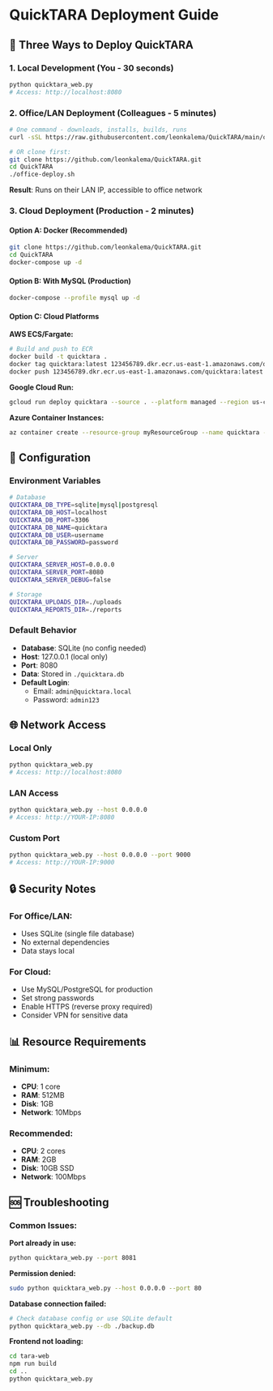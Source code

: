 # QuickTARA Deployment Guide

## 🚀 Three Ways to Deploy QuickTARA

### 1. **Local Development** (You - 30 seconds)
```bash
python quicktara_web.py
# Access: http://localhost:8080
```

### 2. **Office/LAN Deployment** (Colleagues - 5 minutes)
```bash
# One command - downloads, installs, builds, runs
curl -sSL https://raw.githubusercontent.com/leonkalema/QuickTARA/main/office-deploy.sh | bash

# OR clone first:
git clone https://github.com/leonkalema/QuickTARA.git
cd QuickTARA
./office-deploy.sh
```
**Result**: Runs on their LAN IP, accessible to office network

### 3. **Cloud Deployment** (Production - 2 minutes)

#### Option A: Docker (Recommended)
```bash
git clone https://github.com/leonkalema/QuickTARA.git
cd QuickTARA
docker-compose up -d
```

#### Option B: With MySQL (Production)
```bash
docker-compose --profile mysql up -d
```

#### Option C: Cloud Platforms

**AWS ECS/Fargate:**
```bash
# Build and push to ECR
docker build -t quicktara .
docker tag quicktara:latest 123456789.dkr.ecr.us-east-1.amazonaws.com/quicktara:latest
docker push 123456789.dkr.ecr.us-east-1.amazonaws.com/quicktara:latest
```

**Google Cloud Run:**
```bash
gcloud run deploy quicktara --source . --platform managed --region us-central1 --allow-unauthenticated
```

**Azure Container Instances:**
```bash
az container create --resource-group myResourceGroup --name quicktara --image quicktara:latest --ports 8080
```

## 🔧 Configuration

### Environment Variables
```bash
# Database
QUICKTARA_DB_TYPE=sqlite|mysql|postgresql
QUICKTARA_DB_HOST=localhost
QUICKTARA_DB_PORT=3306
QUICKTARA_DB_NAME=quicktara
QUICKTARA_DB_USER=username
QUICKTARA_DB_PASSWORD=password

# Server
QUICKTARA_SERVER_HOST=0.0.0.0
QUICKTARA_SERVER_PORT=8080
QUICKTARA_SERVER_DEBUG=false

# Storage
QUICKTARA_UPLOADS_DIR=./uploads
QUICKTARA_REPORTS_DIR=./reports
```

### Default Behavior
- **Database**: SQLite (no config needed)
- **Host**: 127.0.0.1 (local only)
- **Port**: 8080
- **Data**: Stored in `./quicktara.db`
- **Default Login**: 
  - Email: `admin@quicktara.local`
  - Password: `admin123`

## 🌐 Network Access

### Local Only
```bash
python quicktara_web.py
# Access: http://localhost:8080
```

### LAN Access
```bash
python quicktara_web.py --host 0.0.0.0
# Access: http://YOUR-IP:8080
```

### Custom Port
```bash
python quicktara_web.py --host 0.0.0.0 --port 9000
# Access: http://YOUR-IP:9000
```

## 🔒 Security Notes

### For Office/LAN:
- Uses SQLite (single file database)
- No external dependencies
- Data stays local

### For Cloud:
- Use MySQL/PostgreSQL for production
- Set strong passwords
- Enable HTTPS (reverse proxy required)
- Consider VPN for sensitive data

## 📊 Resource Requirements

### Minimum:
- **CPU**: 1 core
- **RAM**: 512MB
- **Disk**: 1GB
- **Network**: 10Mbps

### Recommended:
- **CPU**: 2 cores
- **RAM**: 2GB
- **Disk**: 10GB SSD
- **Network**: 100Mbps

## 🆘 Troubleshooting

### Common Issues:

**Port already in use:**
```bash
python quicktara_web.py --port 8081
```

**Permission denied:**
```bash
sudo python quicktara_web.py --host 0.0.0.0 --port 80
```

**Database connection failed:**
```bash
# Check database config or use SQLite default
python quicktara_web.py --db ./backup.db
```

**Frontend not loading:**
```bash
cd tara-web
npm run build
cd ..
python quicktara_web.py
```
